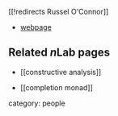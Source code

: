 [[!redirects Russel O&#39;Connor]]


* [webpage](http://r6.ca)

## Related $n$Lab pages

* [[constructive analysis]]

* [[completion monad]]

category: people
